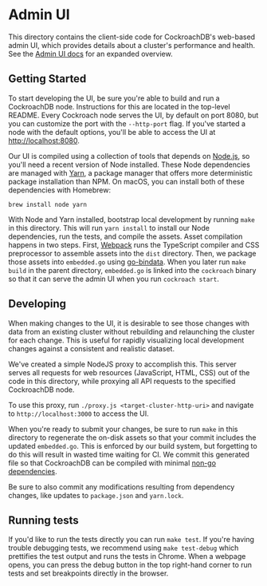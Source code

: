# Admin UI

This directory contains the client-side code for CockroachDB's web-based admin
UI, which provides details about a cluster's performance and health. See the
[Admin UI docs](https://www.cockroachlabs.com/docs/explore-the-admin-ui.html)
for an expanded overview.

## Getting Started

To start developing the UI, be sure you're able to build and run a CockroachDB
node. Instructions for this are located in the top-level README. Every Cockroach
node serves the UI, by default on port 8080, but you can customize the port with
the `--http-port` flag. If you've started a node with the default options,
you'll be able to access the UI at <http://localhost:8080>.

Our UI is compiled using a collection of tools that depends on
[Node.js](https://nodejs.org/), so you'll need a recent version of Node
installed. These Node dependencies are managed with [Yarn](https://yarnpkg.com),
a package manager that offers more deterministic package installation than NPM.
On macOS, you can install both of these dependencies with Homebrew:

```shell
brew install node yarn
```

With Node and Yarn installed, bootstrap local development by running `make` in
this directory. This will run `yarn install` to install our Node dependencies,
run the tests, and compile the assets. Asset compilation happens in two steps.
First, [Webpack](https://webpack.github.io) runs the TypeScript compiler and CSS
preprocessor to assemble assets into the `dist` directory. Then, we package
those assets into `embedded.go` using
[go-bindata](https://github.com/jteeuwen/go-bindata). When you later run `make
build` in the parent directory, `embedded.go` is linked into the `cockroach`
binary so that it can serve the admin UI when you run `cockroach start`.

## Developing

When making changes to the UI, it is desirable to see those changes with data
from an existing cluster without rebuilding and relaunching the cluster for each
change. This is useful for rapidly visualizing local development changes against
a consistent and realistic dataset.

We've created a simple NodeJS proxy to accomplish this. This server serves all
requests for web resources (JavaScript, HTML, CSS) out of the code in this
directory, while proxying all API requests to the specified CockroachDB node.

To use this proxy, run `./proxy.js <target-cluster-http-uri>` and navigate to
`http://localhost:3000` to access the UI.

When you're ready to submit your changes, be sure to run `make` in this
directory to regenerate the on-disk assets so that your commit includes the
updated `embedded.go`. This is enforced by our build system, but forgetting to
do this will result in wasted time waiting for CI. We commit this generated file
so that CockroachDB can be compiled with minimal [non-go
dependencies](#dependencies).

Be sure to also commit any modifications resulting from dependency changes, like
updates to `package.json` and `yarn.lock`.

## Running tests

If you'd like to run the tests directly you can run `make test`. If you're
having trouble debugging tests, we recommend using `make test-debug` which
prettifies the test output and runs the tests in Chrome. When a webpage opens,
you can press the debug button in the top right-hand corner to run tests and set
breakpoints directly in the browser.

